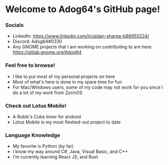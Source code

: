 # Welcome to Adog64's GitHub page!

### Socials
- LinkedIn: https://www.linkedin.com/in/aidan-sharpe-b86955224/
- Discord: Adog64#0330
- Any GNOME projects that I am working on contributing to are here: https://gitlab.gnome.org/Adog64

### Feel free to browse!
- I like to put most of my personal projects on here
- Most of what's here is done in my spare time for fun
- For Mac/Windows users, some of my code may not work for you since I do a lot of my work from ZorinOS

### Check out Lotus Mobile!
- A Rubik's Cube timer for android
- Lotus Mobile is my most fleshed-out project to date

### Language Knowledge
- My favorite is Python (by far)
- I know my way around C#, Java, Visual Basic, and C++
- I'm currently learning React JS, and Rust
